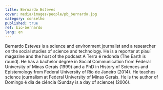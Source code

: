 ```yaml
---
title: Bernardo Esteves
cover: media/images/people/pb_bernardo.jpg
category: conselho
published: true
ref: bio-bernardo
lang: en
---
```


Bernardo Esteves is a science and environment journalist and a researcher on the social studies of science and technology. He is a reporter at piauí magazine and the host of the podcast A Terra é redonda (The Earth is round). He has a bachelor degree in Social Communication from Federal University of Minas Gerais (1999) and a PhD in History of Sciences and Epistemology from Federal University of Rio de Janeiro (2014). He teaches science journalism at Federal University of Minas Gerais. He is the author of Domingo é dia de ciência (Sunday is a day of science) (2006).